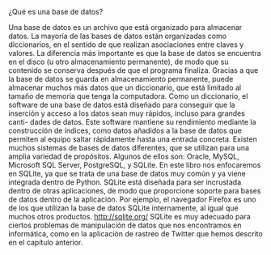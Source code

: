 ¿Qué es una base de datos?

Una base de datos es un archivo que está organizado para almacenar datos. La
mayoría de las bases de datos están organizadas como diccionarios, en el sentido de
que realizan asociaciones entre claves y valores. La diferencia más importante es
que la base de datos se encuentra en el disco (u otro almacenamiento permanente),
de modo que su contenido se conserva después de que el programa finaliza. Gracias
a que la base de datos se guarda en almacenamiento permanente, puede almacenar
muchos más datos que un diccionario, que está limitado al tamaño de memoria
que tenga la computadora.
Como un diccionario, el software de una base de datos está diseñado para conseguir
que la inserción y acceso a los datos sean muy rápidos, incluso para grandes canti-
dades de datos. Este software mantiene su rendimiento mediante la construcción
de índices, como datos añadidos a la base de datos que permiten al equipo saltar
rápidamente hasta una entrada concreta.
Existen muchos sistemas de bases de datos diferentes, que se utilizan para una
amplia variedad de propósitos. Algunos de ellos son: Oracle, MySQL, Microsoft
SQL Server, PostgreSQL, y SQLite. En este libro nos enfocaremos en SQLite,
ya que se trata de una base de datos muy común y ya viene integrada dentro de
Python. SQLite está diseñada para ser incrustada dentro de otras aplicaciones, de
modo que proporcione soporte para bases de datos dentro de la aplicación. Por
ejemplo, el navegador Firefox es uno de los que utilizan la base de datos SQLite
internamente, al igual que muchos otros productos.
http://sqlite.org/
SQLite es muy adecuado para ciertos problemas de manipulación de datos que
nos encontramos en informática, como en la aplicación de rastreo de Twitter que
hemos descrito en el capítulo anterior.